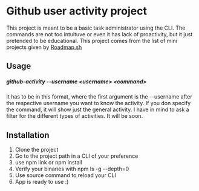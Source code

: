 # Github user activity project
This project is meant to be a basic task administrator using the CLI. The commands are not too intuituve or even it has lack of proactivity, but it just pretended to be educational. This project comes from the list of mini projects given by [Roadmap.sh]('https://roadmap.sh/projects/github-user-activity')

## Usage

##### *github-activity --username \<username> \<command>*
It has to be in this format, where the first argument is the --username after the respective username you want to know the activity.
If you don specify the command, it will show just the general activity. I have in mind to ask a filter for the different types of activities. It will be soon.

## Installation

1. Clone the project
2. Go to the project path in a CLI of your preference
3. use npm link or npm install
4. Verify your binaries with npm ls -g --depth=0
5. Use source command to reload your CLI
6. App is ready to use :)